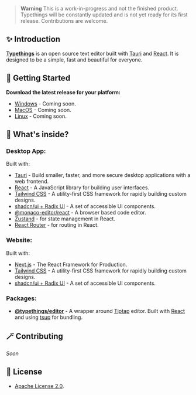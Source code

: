 > **Warning**
> This is a work-in-progress and not the finished product.
> Typethings will be constantly updated and is not yet ready for its first release. Contributions are welcome.

## ✨ Introduction

[**Typethings**](https://typethings.vercel.app/) is an open source text editor built with [Tauri](https://tauri.app) and [React](https://react.dev). It is designed to be a simple, fast and beautiful for everyone.

## 🚀 Getting Started

**Download the latest release for your platform:**

- [Windows](#) - Coming soon.
- [MacOS](#) - Coming soon.
- [Linux](#) - Coming soon.

## 🤔 What's inside?

### Desktop App:

Built with:

- [Tauri](https://tauri.studio/en/) - Build smaller, faster, and more secure desktop applications with a web frontend.
- [React](https://reactjs.org/) - A JavaScript library for building user interfaces.
- [Tailwind CSS](https://tailwindcss.com/) - A utility-first CSS framework for rapidly building custom designs.
- [shadcn/ui + Radix UI](https://ui.shadcn.com/) - A set of accessible UI components.
- [@monaco-editor/react](https://microsoft.github.io/monaco-editor/) - A browser based code editor.
- [Zustand](https://docs.pmnd.rs/zustand/getting-started/introduction) - for state management in React.
- [React Router](https://reactrouter.com/) - for routing in React.

### Website:

Built with:

- [Next.js](https://nextjs.org/) - The React Framework for Production.
- [Tailwind CSS](https://tailwindcss.com/) - A utility-first CSS framework for rapidly building custom designs.
- [shadcn/ui + Radix UI](https://ui.shadcn.com/) - A set of accessible UI components.

### Packages:

- [**@typethings/editor**](https://github.com/pheralb/typethings/tree/main/packages/editor) - A wrapper around [Tiptap](https://tiptap.dev/) editor. Built with [React](https://react.dev) and using [tsup](https://tsup.egoist.dev/) for bundling.

## 🪄 Contributing

_Soon_

## 📝 License

- [Apache License 2.0](https://github.com/pheralb/typethings/blob/main/LICENSE).
